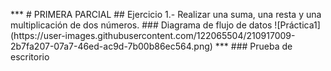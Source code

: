 <p align="center"> 
<![m_UdeC](https://user-images.githubusercontent.com/122065504/210914078-cb99e2fe-9e7d-4f09-86d4-d474d5a7219a.png)>
</p>
***
# PRIMERA PARCIAL
## Ejercicio 1.- Realizar una suma, una resta y una multiplicación de dos números.
### Diagrama de flujo de datos
![Práctica1](https://user-images.githubusercontent.com/122065504/210917009-2b7fa207-07a7-46ed-ac9d-7b00b86ec564.png)
***
### Prueba de escritorio

